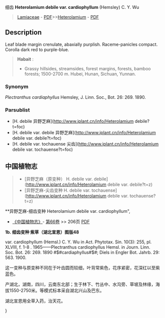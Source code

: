 细齿 **Heterolamium debile var. cardiophyllum** (Hemsley) C. Y. Wu

> [Lamiaceae](http://www.iplant.cn/info/Lamiaceae?t=foc) - [PDF](http://www.iplant.cn/foc/pdf/Lamiaceae.pdf)>>[Heterolamium](http://www.iplant.cn/info/Heterolamium?t=foc) - [PDF](http://www.iplant.cn/foc/pdf/Heterolamium.pdf)

## Description

Leaf blade margin crenulate, abaxially purplish. Raceme-panicles compact. Corolla dark red to purple-blue.


> **Habait** : 
>* Grassy hillsides, streamsides, forest margins, forests, bamboo forests; 1500-2700 m. Hubei, Hunan, Sichuan, Yunnan.

### Synonym
*Plectranthus cardiaphyllus* Hemsley, J. Linn. Soc., Bot. 26: 269. 1890.



### Parsublist

* [H.  debile  异野芝麻](http://www.iplant.cn/info/Heterolamium debile?t=foc)
* [H.  debile var. debile  异野芝麻](http://www.iplant.cn/info/Heterolamium debile var. debile?t=foc)
* [H.  debile var. tochauense  尖齿](http://www.iplant.cn/info/Heterolamium debile var. tochauense?t=foc)

## 中国植物志

> * [异野芝麻（原变种）  H.  debile var. debile](http://www.iplant.cn/info/Heterolamium debile var. debile?t=z)
> * [异野芝麻-尖齿变种  H.  debile var. tochauense](http://www.iplant.cn/info/Heterolamium debile var. tochauense?t=z)


**异野芝麻-细齿变种 Heterolamium debile var. cardiophyllum",



* [《中国植物志》](http://www.iplant.cn/frps)- [第66卷](http://www.iplant.cn/frps/vol/66) >> 206页 [PDF](http://www.iplant.cn/frps/pdf/66/206.pdf)


**1b. 细齿变种 紫草（湖北宣恩）图版48**

var. cardiophyllum (Hemsl.) C. Y. Wu in Act. Phytotax. Sin. 10(3): 255, pl. XLVIII, f. 1-8 . 1965——Plectranthus cardiophyllus Hemsl. in Journ. Linn. Soc. Bot. 26: 269. 1890 #$#cardiaphyllus#$#; Diels in Engler Bot. Jahrb. 29: 563. 1900.

这一变种与原变种不同在于叶齿圆而较细，叶背常紫色，花序紧密，花深红以至紫蓝色。

产湖北，湖南，四川，云南东北部；生于林下、竹丛中、水沟旁、草坡及林缘，海拔1550-2750米。等模式标本采自湖北兴山及巴东。

湖北宣恩用全草入药，治天花。



}